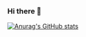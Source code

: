 ### Hi there 👋
[![Anurag's GitHub stats](https://github-readme-stats.vercel.app/api?viniman27=anuraghazra)](https://github.com/anuraghazra/github-readme-stats)

<!--
**viniman27/viniman27** is a ✨ _special_ ✨ repository because its `README.md` (this file) appears on your GitHub profile.

Here are some ideas to get you started:

- 🔭 I’m currently working on ...
- 🌱 I’m currently learning ...
- 👯 I’m looking to collaborate on ...
- 🤔 I’m looking for help with ...
- 💬 Ask me about ...
- 📫 How to reach me: ...
- 😄 Pronouns: ...
- ⚡ Fun fact: ...
-->
